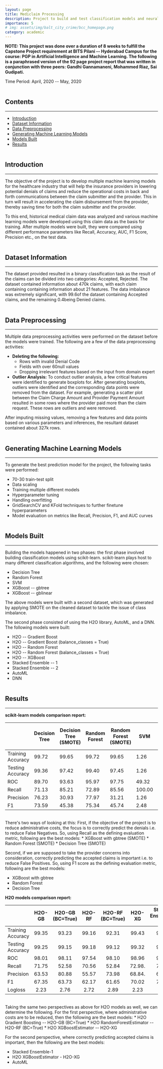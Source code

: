 ```yaml
---
layout: page
title: Mediclaim Processing
description: Project to build and test classification models and neural networks to predict medical insurance claim acceptances.
importance: 5
# img: assets/img/balt_city_crime/bcc_homepage.png
category: academic
---
```


**NOTE: This project was done over a duration of 8 weeks to fulfill the Capstone Project requirement at BITS Pilani -- Hyderabad Campus for the course: PGP in Artificial Intelligence and Machine Learning. The following is a paraphrased version of the 92 page project report that was written in conjunction with three peers: Gandhi Gannamaneni, Mohammed Riaz, Sai Gudipati.**

Time Period: April, 2020 -- May, 2020
<br><br>

## Contents
-----
* [Introduction](#introduction)
* [Dataset Information](#dataset-information)
* [Data Preprocessing](#data-preprocessing)
* [Generating Machine Learning Models](#generating-machine-learning-models)
* [Models Built](#models-built)
* [Results](#results)
<br><br>

## Introduction
-----
The objective of the project is to develop multiple machine learning models for the healthcare industry that will help the insurance providers in lowering potential denials of claims and reduce the operational costs in back and forth communications between the claim submitter and the provider. This in turn will result in accelerating the claim disbursement from the provider, thereby saving time for both the claim submitter and the provider.

To this end, historical medical claim data was analyzed and various machine learning models were developed using this claim data as the basis for training. After multiple models were built, they were compared using different performance parameters like Recall, Accuracy, AUC, F1 Score, Precision etc., on the test data.
<br><br>

## Dataset Information
-----
The dataset provided resulted in a binary classification task as the result of the claims can be divided into two categories: Accepted, Rejected. The dataset contained information about 470k claims, with each claim containing containing information about 21 features. The data imbalance was extremely significant, with 99.6of the dataset containing Accepted claims, and the remaining 0.4being Denied claims.
<br><br>

## Data Preprocessing
-----
Multiple data preprocessing activities were performed on the dataset before the models were trained. The following are a few of the data preprocessing activities:

* **Deleting the following:**
  * Rows with invalid Denial Code
  * Fields with over 60null values
  * Dropping irrelevant features based on the input from domain expert
* **Outlier Analysis:** To conduct outlier analysis, a few critical features were identified to generate boxplots for. After generating boxplots, outliers were identified and the corresponding data points were removed from the dataset. For example, generating a scatter plot between the Claim Charge Amount and Provider Payment Amount resulted in some rows where the provider paid more than the claim request. These rows are outliers and were removed.

After imputing missing values, removing a few features and data points based on various parameters and inferences, the resultant dataset contained about 327k rows.
<br><br>

## Generating Machine Learning Models
-----
To generate the best prediction model for the project, the following tasks were performed:
* 70-30 train-test split
* Data scaling
* Training multiple different models
* Hyperparameter tuning
* Handling overfitting
* GridSearchCV and KFold techniques to further finetune hyperparameters
* Model evaluation on metrics like Recall, Precision, F1, and AUC curves
<br><br>

## Models Built
-----
Building the models happened in two phases: the first phase involved building classification models using scikit-learn. scikit-learn plays host to many different classification algorithms, and the following were chosen:
* Decision Tree
* Random Forest
* SVM
* XGBoost -- gbtree
* XGBoost -- gblinear

The above models were built with a second dataset, which was generated by applying SMOTE on the cleaned dataset to tackle the issue of class imbalance.

The second phase consisted of using the H2O library, AutoML, and a DNN. The following models were built:
* H2O -- Gradient Boost
* H2O -- Gradient Boost (balance_classes = True)
* H2O -- Random Forest
* H2O -- Random Forest (balance_classes = True)
* H2O -- XGBoost
* Stacked Ensemble -- 1
* Stacked Ensemble -- 2
* AutoML
* DNN
<br><br>

## Results
-----
**scikit-learn models comparison report:**

|  	| Decision Tree 	| Decision Tree (SMOTE) 	| Random Forest 	| Random Forest (SMOTE) 	| SVM 	| SVM (SMOTE) 	| XGBoost - gbtree 	| XGBoost - gblinear 	| XGBoost - gbtree (SMOTE) 	| XGBoost - gblinear (SMOTE) 	|
|---	|---	|---	|---	|---	|---	|---	|---	|---	|---	|---	|
| Training Accuracy 	| 99.72 	| 99.65 	| 99.72 	| 99.65 	| 1.26 	| 64.31 	| 99.53 	| 98.74 	| 96.59 	| 86.59 	|
| Testing Accuracy 	| 99.36 	| 97.42 	| 99.40 	| 97.45 	| 1.26 	| 52.83 	| 99.44 	| 98.74 	| 96.52 	| 91.73 	|
| ROC 	| 89.70 	| 93.63 	| 95.97 	| 97.75 	| 49.32 	| 74.70 	| 99.35 	| 85.74 	| 99.26 	| 95.45 	|
| Recall 	| 71.13 	| 85.21 	| 72.89 	| 85.56 	| 100.00 	| 77.29 	| 70.95 	| 0.00 	| 93.84 	| 86.09 	|
| Precision 	| 76.23 	| 30.93 	| 77.97 	| 31.21 	| 1.26 	| 2.03 	| 82.08 	| 0.00 	| 25.74 	| 11.79 	|
| F1 	| 73.59 	| 45.38 	| 75.34 	| 45.74 	| 2.48 	| 3.96 	| 76.11 	| 0.00 	| 40.39 	| 20.75 	|

<br>
There's two ways of looking at this: First, if the objective of the project is to reduce administrative costs, the focus is to correctly predict the denials i.e. to reduce False Negatives. So, using Recall as the defining evaluation metric, following are the best models:
* XGBoost with gbtree (SMOTE)
* Random Forest (SMOTE)
* Decision Tree (SMOTE)

Second, if we are supposed to take the provider concerns into consideration, correctly predicting the accepted claims is important i.e. to reduce False Positives. So, using F1 score as the defining evaluation metric, following are the best models:
* XGBoost with gbtree
* Random Forest
* Decision Tree

**H2O models comparison report:**

|  	| H2O-GB 	| H2O-GB (BC=True) 	| H2O-RF 	| H2O-RF (BC=True) 	| H2O-XG 	| Stacked Ensemble-1 	| Stacked Ensemble-2 	|  AutoML 	| DNN 	|
|---	|:---:	|:---:	|:---:	|:---:	|:---:	|:---:	|:---:	|---	|:---:	|
| Training Accuracy 	| 99.35	| 93.23	| 99.16	| 92.31	| 99.43	| 99.52	| 99.23	| 99.37	| 92.25	|
| Testing Accuracy 	| 99.25	| 99.15	| 99.18	| 99.12	| 99.32	| 99.32	| 99.12	| 99.34	| 99.14	|
| ROC 	| 98.01	| 98.11	| 97.54	| 98.10	| 98.96	| 98.19	| 96.35	| 98.16	| 97.83	|
| Recall 	| 71.75	| 52.58	| 70.56	| 52.84	| 72.98.	| 74.32	| 64.03	| 70.05	| 68.86	|
| Precision 	| 63.53	| 80.88	| 55.57	| 73.98	| 68.84.	| 68.14	| 57.34	| 67.07	| 57.16	|
| F1 	| 67.35	| 63.73	| 62.17	| 61.65	| 70.02	| 71.09	| 60.5	| 68.53	| 62.47	|
| Logloss 	| 2.23	| 2.76	| 2.72	| 2.89	| 2.23	| 2.73	| 3.77	| 2.33	| 4.08	|

<br>
Taking the same two perspectives as above for H2O models as well, we can determine the following. For the first perspective, where administrative costs are to be reduced, then the following are the best models:
* H2O Gradient Boosting -- H2O-GB (BC=True)
* H2O RandomForestEstimator -- H2O-RF (BC=True)
* H2O XGBoostEstimator -- H2O-XG

For the second perspective, where correctly predicting accepted claims is important, then the following are the best models:
* Stacked Ensemble-1
* H2O XGBoostEstimator - H2O-XG
* AutoML
